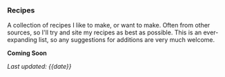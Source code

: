 ### Recipes

A collection of recipes I like to make, or want to make. Often from other sources, so I'll try and site my recipes as best as possible. This is an ever-expanding list, so any suggestions for additions are very much welcome.

**Coming Soon**

*Last updated: {{date}}*

